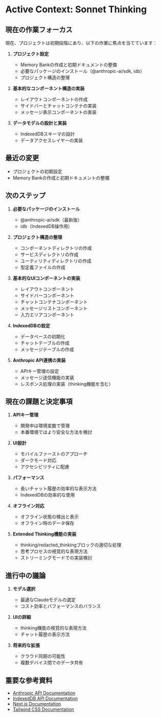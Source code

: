 # Active Context: Sonnet Thinking

## 現在の作業フォーカス
現在、プロジェクトは初期段階にあり、以下の作業に焦点を当てています：

1. **プロジェクト設定**
   - Memory Bankの作成と初期ドキュメントの整備
   - 必要なパッケージのインストール（@anthropic-ai/sdk, idb）
   - プロジェクト構造の整理

2. **基本的なコンポーネント構造の実装**
   - レイアウトコンポーネントの作成
   - サイドバーとチャットコンテナの実装
   - メッセージ表示コンポーネントの実装

3. **データモデルの設計と実装**
   - IndexedDBスキーマの設計
   - データアクセスレイヤーの実装

## 最近の変更
- プロジェクトの初期設定
- Memory Bankの作成と初期ドキュメントの整備

## 次のステップ
1. **必要なパッケージのインストール**
   - @anthropic-ai/sdk（最新版）
   - idb（IndexedDB操作用）

2. **プロジェクト構造の整理**
   - コンポーネントディレクトリの作成
   - サービスディレクトリの作成
   - ユーティリティディレクトリの作成
   - 型定義ファイルの作成

3. **基本的なUIコンポーネントの実装**
   - レイアウトコンポーネント
   - サイドバーコンポーネント
   - チャットコンテナコンポーネント
   - メッセージリストコンポーネント
   - 入力エリアコンポーネント

4. **IndexedDBの設定**
   - データベースの初期化
   - チャットテーブルの作成
   - メッセージテーブルの作成

5. **Anthropic API連携の実装**
   - APIキー管理の設定
   - メッセージ送信機能の実装
   - レスポンス処理の実装（thinking機能を含む）

## 現在の課題と決定事項
1. **APIキー管理**
   - 開発中は環境変数で管理
   - 本番環境ではより安全な方法を検討

2. **UI設計**
   - モバイルファーストのアプローチ
   - ダークモード対応
   - アクセシビリティに配慮

3. **パフォーマンス**
   - 長いチャット履歴の効率的な表示方法
   - IndexedDBの効率的な使用

4. **オフライン対応**
   - オフライン状態の検出と表示
   - オフライン時のデータ保存

5. **Extended Thinking機能の実装**
   - thinking/redacted_thinkingブロックの適切な処理
   - 思考プロセスの視覚的な表現方法
   - ストリーミングモードでの実装検討

## 進行中の議論
1. **モデル選択**
   - 最適なClaudeモデルの選定
   - コスト効率とパフォーマンスのバランス

2. **UIの詳細**
   - thinking機能の視覚的な表現方法
   - チャット履歴の表示方法

3. **将来的な拡張**
   - クラウド同期の可能性
   - 複数デバイス間でのデータ共有

## 重要な参考資料
- [Anthropic API Documentation](https://docs.anthropic.com/en/docs/build-with-claude/extended-thinking)
- [IndexedDB API Documentation](https://developer.mozilla.org/en-US/docs/Web/API/IndexedDB_API)
- [Next.js Documentation](https://nextjs.org/docs)
- [Tailwind CSS Documentation](https://tailwindcss.com/docs)

